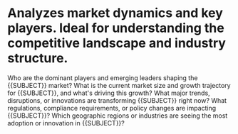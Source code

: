 # Analyzes market dynamics and key players. Ideal for understanding the competitive landscape and industry structure.

Who are the dominant players and emerging leaders shaping the {{SUBJECT}} market?
What is the current market size and growth trajectory for {{SUBJECT}}, and what's driving this growth?
What major trends, disruptions, or innovations are transforming {{SUBJECT}} right now?
What regulations, compliance requirements, or policy changes are impacting {{SUBJECT}}?
Which geographic regions or industries are seeing the most adoption or innovation in {{SUBJECT}}?